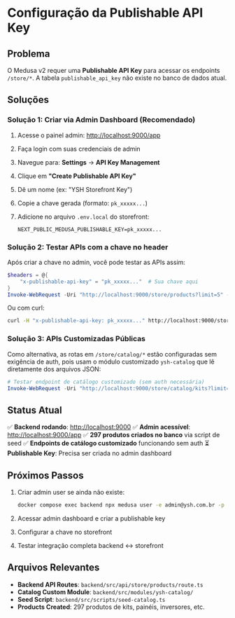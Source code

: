 # Configuração da Publishable API Key

## Problema

O Medusa v2 requer uma **Publishable API Key** para acessar os endpoints `/store/*`.
A tabela `publishable_api_key` não existe no banco de dados atual.

## Soluções

### Solução 1: Criar via Admin Dashboard (Recomendado)

1. Acesse o painel admin: <http://localhost:9000/app>
2. Faça login com suas credenciais de admin
3. Navegue para: **Settings** → **API Key Management**
4. Clique em **"Create Publishable API Key"**
5. Dê um nome (ex: "YSH Storefront Key")
6. Copie a chave gerada (formato: `pk_xxxxx...`)
7. Adicione no arquivo `.env.local` do storefront:

   ```
   NEXT_PUBLIC_MEDUSA_PUBLISHABLE_KEY=pk_xxxxx...
   ```

### Solução 2: Testar APIs com a chave no header

Após criar a chave no admin, você pode testar as APIs assim:

```powershell
$headers = @{
    "x-publishable-api-key" = "pk_xxxxx..."  # Sua chave aqui
}
Invoke-WebRequest -Uri "http://localhost:9000/store/products?limit=5" -Headers $headers
```

Ou com curl:

```bash
curl -H "x-publishable-api-key: pk_xxxxx..." http://localhost:9000/store/products?limit=5
```

### Solução 3: APIs Customizadas Públicas

Como alternativa, as rotas em `/store/catalog/*` estão configuradas sem exigência de auth,
pois usam o módulo customizado `ysh-catalog` que lê diretamente dos arquivos JSON:

```powershell
# Testar endpoint de catálogo customizado (sem auth necessária)
Invoke-WebRequest -Uri "http://localhost:9000/store/catalog/kits?limit=5"
```

## Status Atual

✅ **Backend rodando**: <http://localhost:9000>
✅ **Admin acessível**: <http://localhost:9000/app>
✅ **297 produtos criados no banco** via script de seed
✅ **Endpoints de catálogo customizado** funcionando sem auth
⏳ **Publishable Key**: Precisa ser criada no admin dashboard

## Próximos Passos

1. Criar admin user se ainda não existe:

   ```bash
   docker compose exec backend npx medusa user -e admin@ysh.com.br -p supersecret
   ```

2. Acessar admin dashboard e criar a publishable key

3. Configurar a chave no storefront

4. Testar integração completa backend ↔ storefront

## Arquivos Relevantes

- **Backend API Routes**: `backend/src/api/store/products/route.ts`
- **Catalog Custom Module**: `backend/src/modules/ysh-catalog/`
- **Seed Script**: `backend/src/scripts/seed-catalog.ts`
- **Products Created**: 297 produtos de kits, painéis, inversores, etc.
